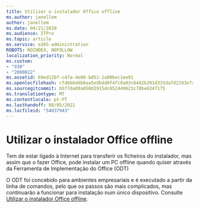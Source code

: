 ```yaml
---
title: Utilizar o instalador Office offline
ms.author: janellem
author: janellem
ms.date: 04/21/2020
ms.audience: ITPro
ms.topic: article
ms.service: o365-administration
ROBOTS: NOINDEX, NOFOLLOW
localization_priority: Normal
ms.custom:
- "938"
- "2000022"
ms.assetid: 69ed12bf-c47a-4e08-bd52-2a90bec1ee91
ms.openlocfilehash: cfd666ddb0aa5edb4d0f4fc0a03c6442b201d331da7d2193e7ad8615790c36a6
ms.sourcegitcommit: b5f7da89a650d2915dc652449623c78be6247175
ms.translationtype: MT
ms.contentlocale: pt-PT
ms.lasthandoff: 08/05/2021
ms.locfileid: "54037943"
---
```

# <a name="use-the-office-offline-installer"></a>Utilizar o instalador Office offline

Tem de estar ligado à Internet para transferir os ficheiros do instalador, mas assim que o fazer Office, pode instalar um PC offline quando quiser através da Ferramenta de Implementação do Office (ODT)

O ODT foi concebido para ambientes empresariais e é executado a partir da linha de comandos, pelo que os passos são mais complicados, mas continuarão a funcionar para instalação num único dispositivo. Consulte [Utilizar o instalador Office offline](https://support.office.com/article/f0a85fe7-118f-41cb-a791-d59cef96ad1c?wt.mc_id=Alchemy_ClientDIA).
  